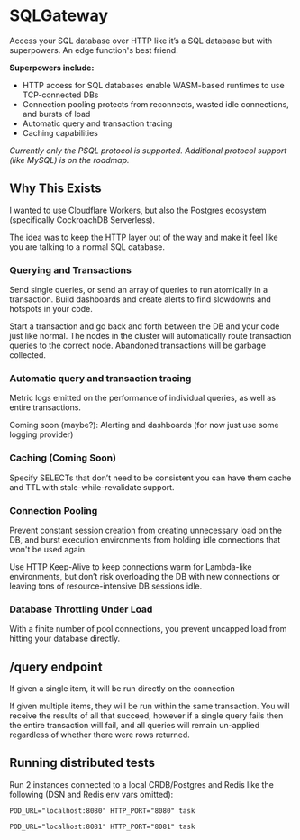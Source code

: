 # SQLGateway
 

Access your SQL database over HTTP like it’s a SQL database but with superpowers. An edge function's best friend.

**Superpowers include:**

- HTTP access for SQL databases enable WASM-based runtimes to use TCP-connected DBs
- Connection pooling protects from reconnects, wasted idle connections, and bursts of load
- Automatic query and transaction tracing
- Caching capabilities

_Currently only the PSQL protocol is supported. Additional protocol support (like MySQL) is on the roadmap._

## Why This Exists

I wanted to use Cloudflare Workers, but also the Postgres ecosystem (specifically CockroachDB Serverless).

The idea was to keep the HTTP layer out of the way and make it feel like you are talking to a normal SQL database.

### Querying and Transactions

Send single queries, or send an array of queries to run atomically in a transaction. Build dashboards and create alerts to find slowdowns and hotspots in your code.

Start a transaction and go back and forth between the DB and your code just like normal. The nodes in the cluster will automatically route transaction queries to the correct node. Abandoned transactions will be garbage collected.

### Automatic query and transaction tracing

Metric logs emitted on the performance of individual queries, as well as entire transactions.

Coming soon (maybe?): Alerting and dashboards (for now just use some logging provider)

### Caching (Coming Soon)

Specify SELECTs that don’t need to be consistent you can have them cache and TTL with stale-while-revalidate support.

### Connection Pooling

Prevent constant session creation from creating unnecessary load on the DB, and burst execution environments from holding idle connections that won't be used again. 

Use HTTP Keep-Alive to keep connections warm for Lambda-like environments, but don’t risk overloading the DB with new connections or leaving tons of resource-intensive DB sessions idle.

### Database Throttling Under Load

With a finite number of pool connections, you prevent uncapped load from hitting your database directly.

## /query endpoint

If given a single item, it will be run directly on the connection

If given multiple items, they will be run within the same transaction. You will receive the results of all that succeed,
however if a single query fails then the entire transaction will fail, and all queries will remain un-applied regardless
of whether there were rows returned.

## Running distributed tests

Run 2 instances connected to a local CRDB/Postgres and Redis like the following (DSN and Redis env vars omitted):

```POD_URL="localhost:8080" HTTP_PORT="8080" task```

```POD_URL="localhost:8081" HTTP_PORT="8081" task```